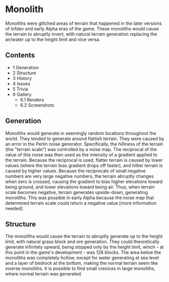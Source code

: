 # Monolith
Monoliths were glitched areas of terrain that happened in the later versions of Infdev and early Alpha eras of the game. These monoliths would cause the terrain to abruptly invert, with natural terrain generation replacing the air/water up to the height limit and vice versa.

## Contents
- 1 Generation
- 2 Structure
- 3 History
- 4 Issues
- 5 Trivia
- 6 Gallery
	- 6.1 Renders
	- 6.2 Screenshots

## Generation
Monoliths would generate in seemingly random locations throughout the world. They tended to generate around flattish terrain. They were caused by an error in the Perlin noise generator. Specifically, the hilliness of the terrain (the "terrain scale") was controlled by a noise map. The reciprocal of the value of this noise was then used as the intensity of a gradient applied to the terrain. Because the reciprocal is used, flatter terrain is caused by lower values (where the terrain bias gradient drops off faster), and hillier terrain is caused by higher values. Because the reciprocals of small negative numbers are very large negative numbers, the terrain abruptly changes when zero is crossed, causing the gradient to bias higher elevations toward being ground, and lower elevations toward being air. Thus, when terrain scale becomes negative, terrain generates upside-down, generating monoliths. This was possible in early Alpha because the noise map that determined terrain scale could return a negative value.[more information needed]

## Structure
The monoliths would cause the terrain to abruptly generate up to the height limit, with natural grass block and ore generation. They could theoretically generate infinitely upward, being stopped only by the height limit, which - at this point in the game's development - was 128 blocks. The area below the monoliths was completely hollow, except for water generating at sea level and a layer of bedrock at the bottom, making the normal terrain seem like inverse monoliths. It is possible to find small crevices in large monoliths, where normal terrain was generated.


